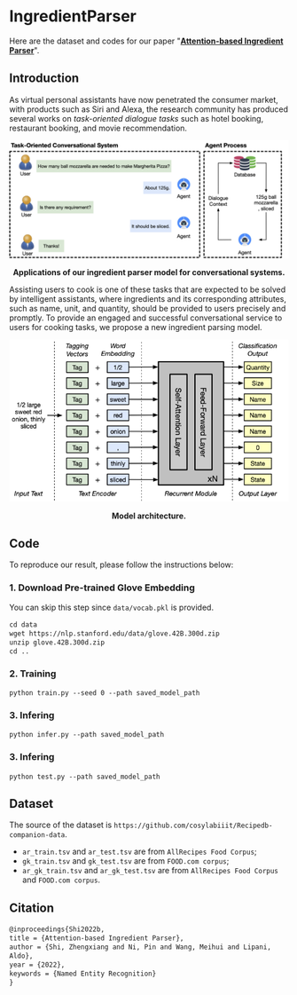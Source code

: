 # IngredientParser
Here are the dataset and codes for our paper "[**Attention-based Ingredient Parser**]()". 

## Introduction
As virtual personal assistants have now penetrated the consumer market, with products such as Siri and Alexa, the research community has produced several works on *task-oriented dialogue tasks* such as hotel booking, restaurant booking, and movie recommendation.

<p align="center">
    <img src="asset/Example.png" width="650">
</p>
<p align="center">
    <b>Applications of our ingredient parser model for conversational systems. </b>
</p>
Assisting users to cook is one of these tasks that are expected to be solved by intelligent assistants, where ingredients and its corresponding attributes, such as name, unit, and quantity, should be provided to users precisely and promptly. To provide an engaged and successful conversational service to users for cooking tasks, we propose a new ingredient parsing model.
<p align="center">
    <img src="asset/model.png" width="650">
</p>
<p align="center">
    <b>Model architecture.</b>
</p>


## Code
To reproduce our result, please follow the instructions below:
### 1. Download Pre-trained Glove Embedding
You can skip this step since `data/vocab.pkl` is provided.
```
cd data
wget https://nlp.stanford.edu/data/glove.42B.300d.zip
unzip glove.42B.300d.zip
cd ..
```

### 2. Training
```
python train.py --seed 0 --path saved_model_path
```

### 3. Infering
```
python infer.py --path saved_model_path
```

### 3. Infering
```
python test.py --path saved_model_path
```

## Dataset
The source of the dataset is `https://github.com/cosylabiiit/Recipedb-companion-data`.
- `ar_train.tsv` and `ar_test.tsv` are from `AllRecipes Food Corpus`;
- `gk_train.tsv` and `gk_test.tsv` are from `FOOD.com corpus`;
- `ar_gk_train.tsv` and `ar_gk_test.tsv` are from `AllRecipes Food Corpus` and `FOOD.com corpus`.


## Citation
```
@inproceedings{Shi2022b,
title = {Attention-based Ingredient Parser},
author = {Shi, Zhengxiang and Ni, Pin and Wang, Meihui and Lipani, Aldo},
year = {2022},
keywords = {Named Entity Recognition}
}